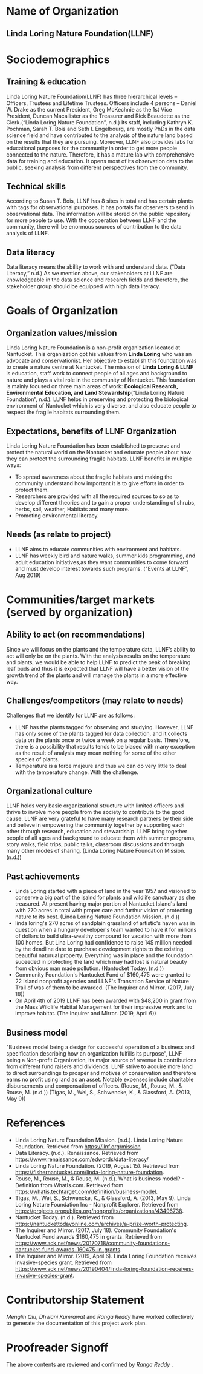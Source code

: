 # Name of Organization
## Linda Loring Nature Foundation(LLNF)

# Sociodemographics
## Training & education
Linda Loring Nature Foundation(LLNF) has three hierarchical levels – Officers, Trustees and Lifetime Trustees. Officers include 4 persons – Daniel W. Drake as the current President, Greg McKechnie as the 1st Vice President, Duncan Macallister as the Treasurer and Rick Beaudette as the Clerk.(“Linda Loring Nature Foundation”, n.d.)  Its staff, including Kathryn K. Pochman, Sarah T. Bois and Seth I. Engelbourg, are mostly PhDs in the data science field and have contributed to the analysis of the nature land based on the results that they are pursuing. Moreover, LLNF also provides labs for educational purposes for the community in order to get more people connected to the nature. Therefore, it has a mature lab with comprehensive data for training and education. It opens most of its observation data to the public, seeking analysis from different perspectives from the community. 

## Technical skills
According to Susan T. Bois, LLNF has 8 sites in total and has certain plants with tags for observational purposes. It has portals for observers to send in observational data. The information will be stored on the public repository for more people to use. With the cooperation between LLNF and the community, there will be enormous sources of contribution to the data analysis of LLNF.

## Data literacy
Data literacy means the ability to work with and understand data. (“Data Literacy,” n.d.) As we mention above, our stakeholders at LLNF are knowledgeable in the data science and research fields and therefore, the stakeholder group should be equipped with high data literacy.


# Goals of Organization
## Organization values/mission
Linda Loring Nature Foundation is a non-profit organization located at Nantucket. This organization got his values from **Linda Loring** who was an advocate and conservationist. Her objective to establish this foundation was to create a nature centre at Nantucket.
The mission of **Linda Loring & LLNF** is education, staff work to connect people of all ages and background to nature and plays a vital role in the community of Nantucket. This foundation is mainly focused on three main areas of work: **Ecological Research, Environmental Education, and Land Stewardship**(“Linda Loring Nature Foundation”, n.d.). LLNF helps in preserving and protecting the biological environment of Nantucket which is very diverse.
 and also educate people to respect the fragile habitats surrounding them.
 
## Expectations, benefits of LLNF Organization
Linda Loring Nature Foundation has been established to preserve and protect the natural world on the Nantucket and educate people about how they can protect the surrounding fragile habitats.
LLNF benefits in multiple ways:
* To spread awareness about the fragile habitats and making the community understand how important it is to give efforts in order to protect them.
* Researchers are provided with all the required sources to so as to develop different theories and to gain a proper understanding of shrubs, herbs, soil, weather, Habitats and many more.
* Promoting environmental literacy.

## Needs (as relate to project)
* LLNF aims to educate communities with environment and habitats.
* LLNF has weekly bird and nature walks, summer kids programming, and adult education initiatives,as they want communities to come forward and must develop interest towards such programs. ("Events at LLNF", Aug 2019)

# Communities/target markets (served by organization)

## Ability to act (on recommendations)
Since we will focus on the plants and the temperature data, LLNF’s ability to act will only be on the plants. With the analysis results on the temperature and plants, we would be able to help LLNF to predict the peak of breaking leaf buds and thus it is expected that LLNF will have a better vision of the growth trend of the plants and will manage the plants in a more effective way. 

## Challenges/competitors (may relate to needs)
Challenges that we identify for LLNF are as follows:
* LLNF has the plants tagged for observing and studying. However, LLNF has only some of the plants tagged for data collection, and it collects data on the plants once or twice a week on a regular basis. Therefore, there is a possibility that results tends to be biased with many exception as the result of analysis may mean nothing for some of the other species of plants.
* Temperature is a force majeure and thus we can do very little to deal with the temperature change. With the challenge.

## Organizational culture
LLNF holds very basic organizational structure with limited officers and thrive to involve more people from the society to contribute to the good cause. LLNF are very grateful to have many research partners by their side and believe in empowering the community together by supporting each other through research, education and stewardship. LLNF bring together people of all ages and background to educate them with summer programs, story walks, field trips, public talks, classroom discussions and through many other modes of sharing. (Linda Loring Nature Foundation Mission. (n.d.))

## Past achievements
* Linda Loring started with a piece of land in the year 1957 and visioned to conserve a big part of the isalnd for plants and wildlife sanctuary as she treasured. At present having major portion of Nantucket Island's land with 270 acres in total with proper care and furthur vision of protecting nature to its best.     (Linda Loring Nature Foundation Mission. (n.d.))
* linda loring's 270 acres of sandplain grassland of artistic's haven was in question when a hungury developer's team wanted to have it for millions of dollars to build ultra-wealthy compound for vacation with more than 100 homes. But Lina Loring had confidence to raise 14$ million needed by the deadline date to purchase development rights to the existing beautiful naturual property. Everything was in place and the foundation suceeded in protecting the land which may had lost is natural beauty from obvious man made pollution.          (Nantucket Today. (n.d.)) 
* Community Foundation's Nantucket Fund of $160,475 were granted to 22 island nonprofit agencies and LLNF's Transation Service of Nature Trail of was of them to be awarded.            (The Inquirer and Mirror. (2017, July 18))
* On April 4th of 2019 LLNF has been awarded with $48,200 in grant from the Mass Wildlife Habitat Management for their impressive work and to improve habitat.                        (The Inquirer and Mirror. (2019, April 6))

## Business model
"Businees model being a  design for successful operation of a business and specification describing how an organization fulfills its purpose", LLNF being a Non-profit Organization, its major source of revenue is contributions from different fund raisers and dividends. LLNF strive to acquire more land to direct surroundings to prosper and motives of conservation and therefore earns no profit using land as an asset. Notable expenses include charitable disbursements and compensation of officers.   (Rouse, M., Rouse, M., & Rouse, M. (n.d.))       (Tigas, M., Wei, S., Schwencke, K., & Glassford, A. (2013, May 9))

# References
* Linda Loring Nature Foundation Mission. (n.d.). Linda Loring Nature Foundation. Retrieved from https://llnf.org/mission
* Data Literacy. (n.d.). Renaissance. Retrieved from https://www.renaissance.com/edwords/data-literacy/
* Linda Loring Nature Foundation. (2019, August 15). Retrieved from https://fishernantucket.com/linda-loring-nature-foundation.
* Rouse, M., Rouse, M., & Rouse, M. (n.d.). What is business model? - Definition from WhatIs.com. Retrieved from      https://whatis.techtarget.com/definition/business-model.
* Tigas, M., Wei, S., Schwencke, K., & Glassford, A. (2013, May 9). Linda Loring Nature Foundation Inc - Nonprofit Explorer. Retrieved from https://projects.propublica.org/nonprofits/organizations/43496738.
* Nantucket Today. (n.d.). Retrieved from https://nantuckettodayonline.com/archives/a-prize-worth-protecting.
* The Inquirer and Mirror. (2017, July 18). Community Foundation's Nantucket Fund awards $160,475 in grants. Retrieved from https://www.ack.net/news/20170718/community-foundations-nantucket-fund-awards-160475-in-grants.
* The Inquirer and Mirror. (2019, April 6). Linda Loring Foundation receives invasive-species grant. Retrieved from https://www.ack.net/news/20190404/linda-loring-foundation-receives-invasive-species-grant.

# Contributorship Statement
_Menglin Qiu_, _Dhwani Kumrawat_ and _Ranga Reddy_ have worked collectively to generate the documentation of this project work plan.

# Proofreader Signoff
The above contents are reviewed and confirmed by _Ranga Reddy_  .
